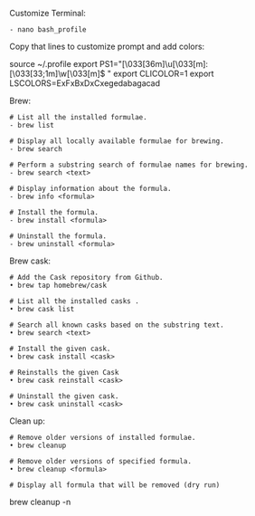 Customize Terminal:

	- nano bash_profile

Copy that lines to customize prompt and add colors:

source ~/.profile
export PS1="\[\033[36m\]\u\[\033[m\]:\[\033[33;1m\]\w\[\033[m\]\$ "
export CLICOLOR=1
export LSCOLORS=ExFxBxDxCxegedabagacad


Brew:

	# List all the installed formulae.
	- brew list
	
	# Display all locally available formulae for brewing.
	- brew search
	
	# Perform a substring search of formulae names for brewing.
	- brew search <text>
	
	# Display information about the formula.
	- brew info <formula>
	
	# Install the formula.
	- brew install <formula>
	
	# Uninstall the formula.
	- brew uninstall <formula>

Brew cask:

	# Add the Cask repository from Github.
	• brew tap homebrew/cask
	
	# List all the installed casks .
	• brew cask list
	
	# Search all known casks based on the substring text.
	• brew search <text>
	
	# Install the given cask.
	• brew cask install <cask>
	
	# Reinstalls the given Cask
	• brew cask reinstall <cask>
	
	# Uninstall the given cask.
	• brew cask uninstall <cask>

Clean up:

	# Remove older versions of installed formulae.
	• brew cleanup
	
	# Remove older versions of specified formula.
	• brew cleanup <formula>
	
	# Display all formula that will be removed (dry run)
brew cleanup -n